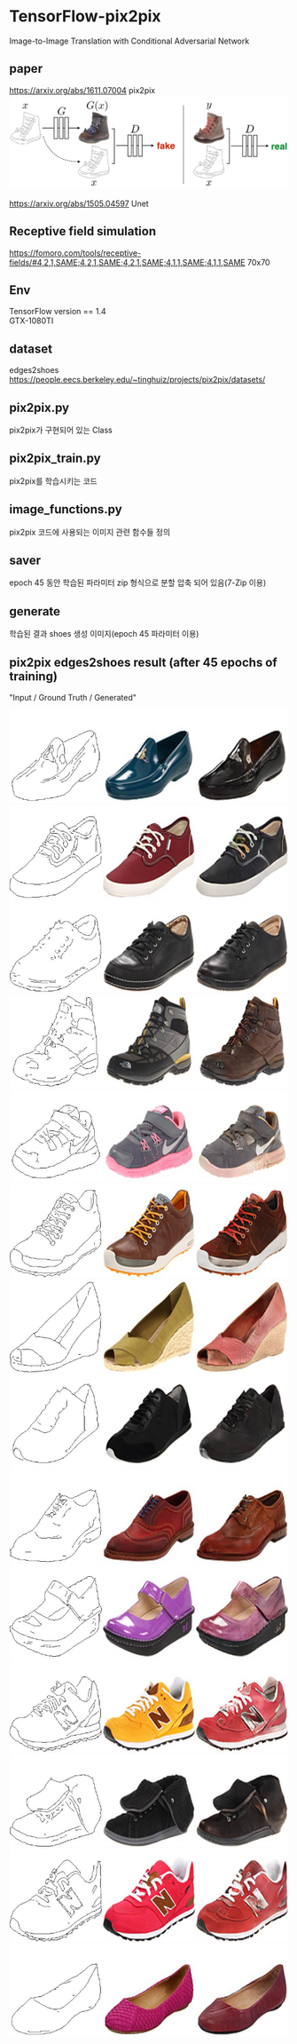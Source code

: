 # TensorFlow-pix2pix
Image-to-Image Translation with Conditional Adversarial Network

## paper  
https://arxiv.org/abs/1611.07004 pix2pix
![testImage](./pix2pix_paper_image/pix2pix_object.PNG)

https://arxiv.org/abs/1505.04597 Unet

## Receptive field simulation
https://fomoro.com/tools/receptive-fields/#4,2,1,SAME;4,2,1,SAME;4,2,1,SAME;4,1,1,SAME;4,1,1,SAME 70x70

## Env
TensorFlow version == 1.4  
GTX-1080TI

## dataset
edges2shoes
https://people.eecs.berkeley.edu/~tinghuiz/projects/pix2pix/datasets/

## pix2pix.py
pix2pix가 구현되어 있는 Class

## pix2pix_train.py
pix2pix를 학습시키는 코드

## image_functions.py
pix2pix 코드에 사용되는 이미지 관련 함수들 정의

## saver
epoch 45 동안 학습된 파라미터
zip 형식으로 분할 압축 되어 있음(7-Zip 이용)

## generate
학습된 결과 shoes 생성 이미지(epoch 45 파라미터 이용)


## pix2pix edges2shoes result (after 45 epochs of training) 
"Input   /   Ground Truth   /   Generated"

![testImage](./generate/45/48_AB.jpg)
![testImage](./generate/45/51_AB.jpg)
![testImage](./generate/45/73_AB.jpg)
![testImage](./generate/45/79_AB.jpg)
![testImage](./generate/45/93_AB.jpg)
![testImage](./generate/45/187_AB.jpg)
![testImage](./generate/45/190_AB.jpg)
![testImage](./generate/45/200_AB.jpg)
![testImage](./generate/45/181_AB.jpg)
![testImage](./generate/45/177_AB.jpg)
![testImage](./generate/45/176_AB.jpg)
![testImage](./generate/45/125_AB.jpg)
![testImage](./generate/45/117_AB.jpg)
![testImage](./generate/45/104_AB.jpg)

